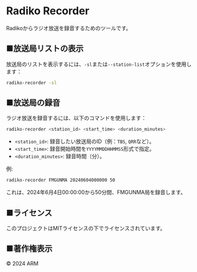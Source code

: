 # Radiko Recorder

Radikoからラジオ放送を録音するためのツールです。

## ■放送局リストの表示

放送局のリストを表示するには、`-sl`または`--station-list`オプションを使用します：

```sh
radiko-recorder -sl
```

## ■放送局の録音

ラジオ放送を録音するには、以下のコマンドを使用します：

```sh
radiko-recorder <station_id> <start_time> <duration_minutes>
```

- `<station_id>`: 録音したい放送局のID（例：`TBS`, `QRR`など）。
- `<start_time>`: 録音開始時間を`YYYYMMDDHHMMSS`形式で指定。
- `<duration_minutes>`: 録音時間（分）。

例:
```sh
radiko-recorder FMGUNMA 20240604000000 50
```

これは、2024年6月4日00:00:00から50分間、FMGUNMA局を録音します。

## ■ライセンス
このプロジェクトはMITライセンスの下でライセンスされています。

## ■著作権表示
© 2024 ARM
